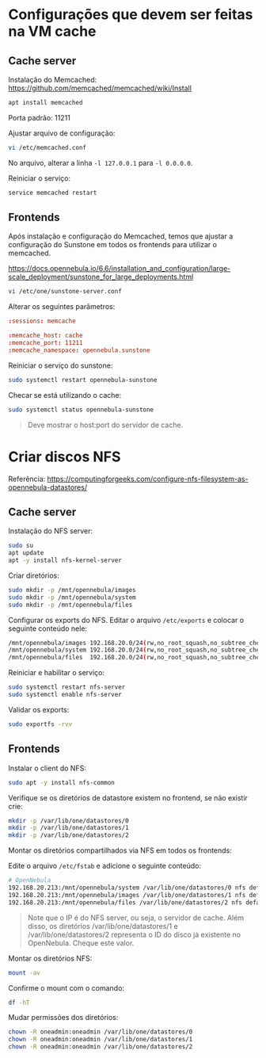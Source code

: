 # Configurações que devem ser feitas na VM cache

## Cache server

Instalação do Memcached: https://github.com/memcached/memcached/wiki/Install

```sh
apt install memcached
```

Porta padrão: 11211

Ajustar arquivo de configuração:
```sh
vi /etc/memcached.conf
```

No arquivo, alterar a linha ```-l 127.0.0.1``` para ```-l 0.0.0.0```.

Reiniciar o serviço:
```sh
service memcached restart
```

## Frontends

Após instalação e configuração do Memcached, temos que ajustar a configuração do Sunstone em todos os frontends para utilizar o memcached.

https://docs.opennebula.io/6.6/installation_and_configuration/large-scale_deployment/sunstone_for_large_deployments.html

```sh
vi /etc/one/sunstone-server.conf
```

Alterar os seguintes parâmetros:
```conf
:sessions: memcache

:memcache_host: cache
:memcache_port: 11211
:memcache_namespace: opennebula.sunstone
```

Reiniciar o serviço do sunstone:
```sh
sudo systemctl restart opennebula-sunstone
```

Checar se está utilizando o cache:
```sh
sudo systemctl status opennebula-sunstone
```

> Deve mostrar o host:port do servidor de cache.


# Criar discos NFS

Referência: https://computingforgeeks.com/configure-nfs-filesystem-as-opennebula-datastores/

## Cache server

Instalação do NFS server:
```sh
sudo su
apt update
apt -y install nfs-kernel-server
```

Criar diretórios:
```sh
sudo mkdir -p /mnt/opennebula/images
sudo mkdir -p /mnt/opennebula/system
sudo mkdir -p /mnt/opennebula/files
```

Configurar os exports do NFS.
Editar o arquivo ```/etc/exports``` e colocar o seguinte conteúdo nele:
```sh
/mnt/opennebula/images 192.168.20.0/24(rw,no_root_squash,no_subtree_check)
/mnt/opennebula/system 192.168.20.0/24(rw,no_root_squash,no_subtree_check)
/mnt/opennebula/files  192.168.20.0/24(rw,no_root_squash,no_subtree_check)
```

Reiniciar e habilitar o serviço:
```sh
sudo systemctl restart nfs-server
sudo systemctl enable nfs-server
```

Validar os exports:
```sh
sudo exportfs -rvv
```

## Frontends

Instalar o client do NFS:
```sh
sudo apt -y install nfs-common
```

Verifique se os diretórios de datastore existem no frontend, se não existir crie:
```sh
mkdir -p /var/lib/one/datastores/0
mkdir -p /var/lib/one/datastores/1
mkdir -p /var/lib/one/datastores/2
```

Montar os diretórios compartilhados via NFS em todos os frontends:

Edite o arquivo ```/etc/fstab``` e adicione o seguinte conteúdo:
```sh
# OpenNebula
192.168.20.213:/mnt/opennebula/system /var/lib/one/datastores/0 nfs defaults,soft,intr,rsize=32768,wsize=32768 0 0
192.168.20.213:/mnt/opennebula/images /var/lib/one/datastores/1 nfs defaults,soft,intr,rsize=32768,wsize=32768 0 0
192.168.20.213:/mnt/opennebula/files /var/lib/one/datastores/2 nfs defaults,soft,intr,rsize=32768,wsize=32768 0 0
```

> Note que o IP é do NFS server, ou seja, o servidor de cache. Além disso, os diretórios /var/lib/one/datastores/1 e /var/lib/one/datastores/2 representa o ID do disco já existente no OpenNebula. Cheque este valor.


Montar os diretórios NFS:
```sh
mount -av
```

Confirme o mount com o comando:
```sh
df -hT
```

Mudar permissões dos diretórios:
```sh
chown -R oneadmin:oneadmin /var/lib/one/datastores/0
chown -R oneadmin:oneadmin /var/lib/one/datastores/1
chown -R oneadmin:oneadmin /var/lib/one/datastores/2
```

<!--
## Nodes

Em todos as VM de nós execute os mesmos comandos que você executou no frontend, com a diferença que o diretório system também deve ser montado.
-->